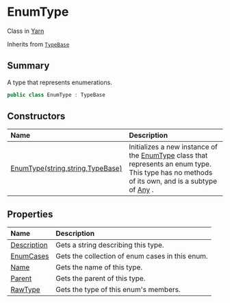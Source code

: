 # EnumType

Class in [Yarn](/docs/api/csharp/yarn.md)

Inherits from [`TypeBase`](/docs/api/csharp/yarn.typebase.md)

## Summary


A type that represents enumerations.


```csharp
public class EnumType : TypeBase
```

## Constructors

|Name|Description|
|:---|:---|
|[EnumType(string,string,TypeBase)](/docs/api/csharp/yarn.enumtype..ctor.md)|Initializes a new instance of the  [EnumType](yarn.enumtype.md)  class that represents an enum type. This type has no methods of its own, and is a subtype of  [Any](yarn.types.any.md) .|

## Properties

|Name|Description|
|:---|:---|
|[Description](/docs/api/csharp/yarn.enumtype.description.md)|Gets a string describing this type.|
|[EnumCases](/docs/api/csharp/yarn.enumtype.enumcases.md)|Gets the collection of enum cases in this enum.|
|[Name](/docs/api/csharp/yarn.enumtype.name.md)|Gets the name of this type.|
|[Parent](/docs/api/csharp/yarn.enumtype.parent.md)|Gets the parent of this type.|
|[RawType](/docs/api/csharp/yarn.enumtype.rawtype.md)|Gets the type of this enum's members.|

